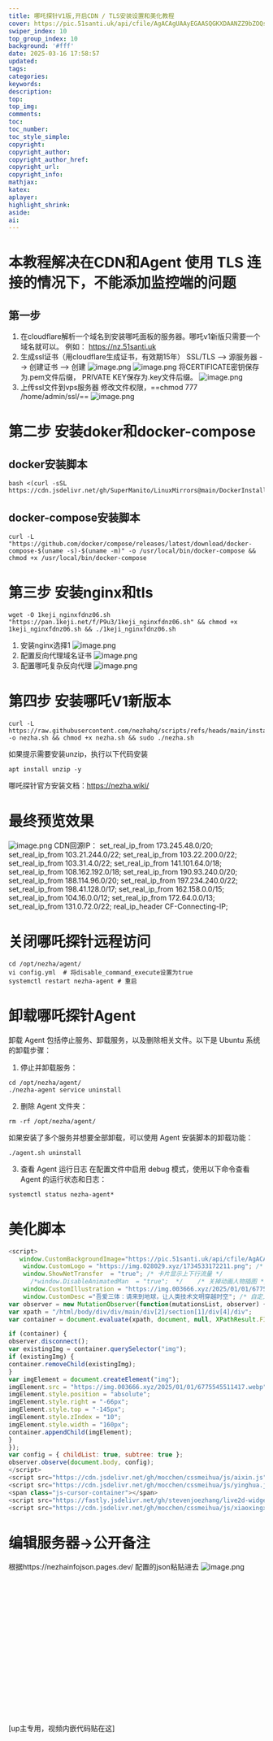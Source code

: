 ```yaml
---
title: 哪吒探针V1版,开启CDN / TLS安装设置和美化教程
cover: https://pic.51santi.uk/api/cfile/AgACAgUAAyEGAASQGKXDAANZZ9bZOQsrDx7c5BJXdonMdnyMteQAApLBMRu8ArhWCiM6MBhikKUBAAMCAAN5AAM2BA
swiper_index: 10
top_group_index: 10
background: '#fff'
date: 2025-03-16 17:58:57
updated:
tags:
categories:
keywords:
description:
top:
top_img:
comments:
toc:
toc_number:
toc_style_simple:
copyright:
copyright_author:
copyright_author_href:
copyright_url:
copyright_info:
mathjax:
katex:
aplayer:
highlight_shrink:
aside:
ai:
---
```


# 本教程解决在CDN和Agent 使用 TLS 连接的情况下，不能添加监控端的问题

## 第一步

1. 在cloudflare解析一个域名到安装哪吒面板的服务器。哪吒v1新版只需要一个域名就可以。
例如：
https://nz.51santi.uk
2. 生成ssl证书（用cloudflare生成证书，有效期15年）
  SSL/TLS --> 源服务器 --> 创建证书 --> 创建
![image.png](https://pic.51santi.uk/api/cfile/AgACAgUAAyEGAASQGKXDAANQZ9bLlA5QkH6218IlMi8NNC-UaOoAAlnBMRu8ArhWh2-v-HBmhbUBAAMCAAN5AAM2BA)
![image.png](https://pic.51santi.uk/api/cfile/AgACAgUAAyEGAASQGKXDAANRZ9bMcKLCEOL6HLNp78Tm9qLlD9kAAlvBMRu8ArhWicdvbH6eXnkBAAMCAAN5AAM2BA)
将CERTIFICATE密钥保存为.pem文件后缀， PRIVATE KEY保存为.key文件后缀。
![image.png](https://pic.51santi.uk/api/cfile/AgACAgUAAyEGAASQGKXDAANSZ9bNIx4CWGyt_rSgtKPzChfGGQsAAl7BMRu8ArhWLds0_v7hOEkBAAMCAANtAAM2BA)
3. 上传ssl文件到vps服务器
 修改文件权限，==chmod 777 /home/admin/ssl/==
 ![image.png](https://pic.51santi.uk/api/cfile/AgACAgUAAyEGAASQGKXDAANTZ9bNx_FBbGq0G4Xis1RcwmFYTu4AAl_BMRu8ArhWt8GsAAErTkNbAQADAgADeAADNgQ)
# 第二步 安装doker和docker-compose
## docker安装脚本
```SHELL
bash <(curl -sSL https://cdn.jsdelivr.net/gh/SuperManito/LinuxMirrors@main/DockerInstallation.sh)
```
## docker-compose安装脚本
```SHELL
curl -L "https://github.com/docker/compose/releases/latest/download/docker-compose-$(uname -s)-$(uname -m)" -o /usr/local/bin/docker-compose && chmod +x /usr/local/bin/docker-compose
```

# 第三步 安装nginx和tls
```shell
wget -O 1keji_nginxfdnz06.sh "https://pan.1keji.net/f/P9u3/1keji_nginxfdnz06.sh" && chmod +x 1keji_nginxfdnz06.sh && ./1keji_nginxfdnz06.sh
```
1. 安装nginx选择1
![image.png](https://pic.51santi.uk/api/cfile/AgACAgUAAyEGAASQGKXDAANUZ9bR7udxUal4THvn1_377lyG6c0AAnLBMRu8ArhW1O1h_MQmi9EBAAMCAAN4AAM2BA)
2. 配置反向代理域名证书
![image.png](https://pic.51santi.uk/api/cfile/AgACAgUAAyEGAASQGKXDAANVZ9bSpdukA5YBzvkG2NDiZvkKSOIAAnTBMRu8ArhW8KeDJJTJc1kBAAMCAAN5AAM2BA)
3. 配置哪吒复杂反向代理
![image.png](https://pic.51santi.uk/api/cfile/AgACAgUAAyEGAASQGKXDAANWZ9bTX-BDYban0aq5pF1tJ3F4Hm0AAnzBMRu8ArhWbN1X9Y36oYsBAAMCAAN5AAM2BA)

# 第四步 安装哪吒V1新版本
```shell
curl -L https://raw.githubusercontent.com/nezhahq/scripts/refs/heads/main/install.sh -o nezha.sh && chmod +x nezha.sh && sudo ./nezha.sh
```
如果提示需要安装unzip，执行以下代码安装
```shell
apt install unzip -y
```
哪吒探针官方安装文档：https://nezha.wiki/
# 最终预览效果
![image.png](https://pic.51santi.uk/api/cfile/AgACAgUAAyEGAASQGKXDAANYZ9bYvIek13eKWbk6rjsOHrvBBUYAApHBMRu8ArhW_dMMTNoLDoYBAAMCAAN5AAM2BA)
CDN回源IP：
set_real_ip_from 173.245.48.0/20;
set_real_ip_from 103.21.244.0/22;
set_real_ip_from 103.22.200.0/22;
set_real_ip_from 103.31.4.0/22;
set_real_ip_from 141.101.64.0/18;
set_real_ip_from 108.162.192.0/18;
set_real_ip_from 190.93.240.0/20;
set_real_ip_from 188.114.96.0/20;
set_real_ip_from 197.234.240.0/22;
set_real_ip_from 198.41.128.0/17;
set_real_ip_from 162.158.0.0/15;
set_real_ip_from 104.16.0.0/12;
set_real_ip_from 172.64.0.0/13;
set_real_ip_from 131.0.72.0/22;
real_ip_header CF-Connecting-IP;

# 关闭哪吒探针远程访问
```shell
cd /opt/nezha/agent/
vi config.yml  # 将disable_command_execute设置为true
systemctl restart nezha-agent # 重启
```

# 卸载哪吒探针Agent
卸载 Agent 包括停止服务、卸载服务，以及删除相关文件。以下是 Ubuntu 系统的卸载步骤：
1. 停止并卸载服务：
```shell
cd /opt/nezha/agent/
./nezha-agent service uninstall
```
2. 删除 Agent 文件夹：
```shell
rm -rf /opt/nezha/agent/
```
如果安装了多个服务并想要全部卸载，可以使用 Agent 安装脚本的卸载功能：
```shell
./agent.sh uninstall
```
3. 查看 Agent 运行日志
在配置文件中启用 debug 模式，使用以下命令查看 Agent 的运行状态和日志：
```shell
systemctl status nezha-agent*
```
# 美化脚本
```Javascript
<script>
   window.CustomBackgroundImage="https://pic.51santi.uk/api/cfile/AgACAgUAAyEGAASQGKXDAANNZ9anlbQKBuz-NSHt9aEjKc2KlKgAAorAMRu8ArhWY3Z1iSbxV-8BAAMCAAN3AAM2BA"; /* 页面背景图 */
    window.CustomLogo = "https://img.028029.xyz/1734533172211.png"; /* 自定义Logo */
    window.ShowNetTransfer  = "true"; /* 卡片显示上下行流量 */
      /*window.DisableAnimatedMan  = "true";  */    /* 关掉动画人物插图 */
    window.CustomIllustration = "https://img.003666.xyz/2025/01/01/6775545511417.webp"; /*替换人物插图。如果需要关闭请把上面一行取消注释 */
    window.CustomDesc ="吾爱三体：请来到地球，让人类技术文明穿越时空"; /* 自定义描述 */
var observer = new MutationObserver(function(mutationsList, observer) {
var xpath = "/html/body/div/div/main/div[2]/section[1]/div[4]/div";
var container = document.evaluate(xpath, document, null, XPathResult.FIRST_ORDERED_NODE_TYPE, null).singleNodeValue;

if (container) {
observer.disconnect();
var existingImg = container.querySelector("img");
if (existingImg) {
container.removeChild(existingImg);
}
var imgElement = document.createElement("img");
imgElement.src = "https://img.003666.xyz/2025/01/01/6775545511417.webp";
imgElement.style.position = "absolute";
imgElement.style.right = "-66px";
imgElement.style.top = "-145px";
imgElement.style.zIndex = "10";
imgElement.style.width = "160px";
container.appendChild(imgElement);
}
});
var config = { childList: true, subtree: true };
observer.observe(document.body, config);
</script>
<script src="https://cdn.jsdelivr.net/gh/mocchen/cssmeihua/js/aixin.js"></script> <!-- 点击爱心特效 -->
<script src="https://cdn.jsdelivr.net/gh/mocchen/cssmeihua/js/yinghua.js"></script> <!-- 页面樱花效果 -->
<span class="js-cursor-container"></span>
<script src="https://fastly.jsdelivr.net/gh/stevenjoezhang/live2d-widget@latest/autoload.js"></script>
<script src="https://cdn.jsdelivr.net/gh/mocchen/cssmeihua/js/xiaoxingxing.js"></script>


```
# 编辑服务器->公开备注
根据https://nezhainfojson.pages.dev/ 配置的json粘贴进去
![image.png](https://pic.51santi.uk/api/cfile/AgACAgUAAyEGAASQGKXDAANXZ9bX4S-ApN4aFjujxabNtw-hxlkAAo7BMRu8ArhWt3EIUCdb_8YBAAMCAAN4AAM2BA)
<div class="video-container">
[up主专用，视频内嵌代码贴在这]
</div>

<style>
.video-container {
    position: relative;
    width: 100%;
    padding-top: 56.25%; /* 16:9 aspect ratio (height/width = 9/16 * 100%) */
}

.video-container iframe {
    position: absolute;
    top: 0;
    left: 0;
    width: 100%;
    height: 100%;
}
</style>
